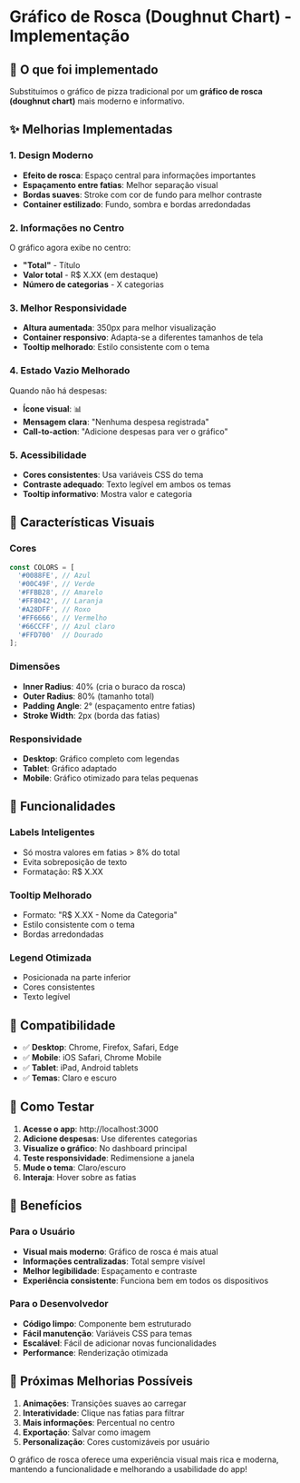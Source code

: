 # Gráfico de Rosca (Doughnut Chart) - Implementação

## 🍩 **O que foi implementado**

Substituímos o gráfico de pizza tradicional por um **gráfico de rosca (doughnut chart)** mais moderno e informativo.

## ✨ **Melhorias Implementadas**

### 1. **Design Moderno**
- **Efeito de rosca**: Espaço central para informações importantes
- **Espaçamento entre fatias**: Melhor separação visual
- **Bordas suaves**: Stroke com cor de fundo para melhor contraste
- **Container estilizado**: Fundo, sombra e bordas arredondadas

### 2. **Informações no Centro**
O gráfico agora exibe no centro:
- **"Total"** - Título
- **Valor total** - R$ X.XX (em destaque)
- **Número de categorias** - X categorias

### 3. **Melhor Responsividade**
- **Altura aumentada**: 350px para melhor visualização
- **Container responsivo**: Adapta-se a diferentes tamanhos de tela
- **Tooltip melhorado**: Estilo consistente com o tema

### 4. **Estado Vazio Melhorado**
Quando não há despesas:
- **Ícone visual**: 📊
- **Mensagem clara**: "Nenhuma despesa registrada"
- **Call-to-action**: "Adicione despesas para ver o gráfico"

### 5. **Acessibilidade**
- **Cores consistentes**: Usa variáveis CSS do tema
- **Contraste adequado**: Texto legível em ambos os temas
- **Tooltip informativo**: Mostra valor e categoria

## 🎨 **Características Visuais**

### **Cores**
```javascript
const COLORS = [
  '#0088FE', // Azul
  '#00C49F', // Verde
  '#FFBB28', // Amarelo
  '#FF8042', // Laranja
  '#A28DFF', // Roxo
  '#FF6666', // Vermelho
  '#66CCFF', // Azul claro
  '#FFD700'  // Dourado
];
```

### **Dimensões**
- **Inner Radius**: 40% (cria o buraco da rosca)
- **Outer Radius**: 80% (tamanho total)
- **Padding Angle**: 2° (espaçamento entre fatias)
- **Stroke Width**: 2px (borda das fatias)

### **Responsividade**
- **Desktop**: Gráfico completo com legendas
- **Tablet**: Gráfico adaptado
- **Mobile**: Gráfico otimizado para telas pequenas

## 🔧 **Funcionalidades**

### **Labels Inteligentes**
- Só mostra valores em fatias > 8% do total
- Evita sobreposição de texto
- Formatação: R$ X.XX

### **Tooltip Melhorado**
- Formato: "R$ X.XX - Nome da Categoria"
- Estilo consistente com o tema
- Bordas arredondadas

### **Legend Otimizada**
- Posicionada na parte inferior
- Cores consistentes
- Texto legível

## 📱 **Compatibilidade**

- ✅ **Desktop**: Chrome, Firefox, Safari, Edge
- ✅ **Mobile**: iOS Safari, Chrome Mobile
- ✅ **Tablet**: iPad, Android tablets
- ✅ **Temas**: Claro e escuro

## 🚀 **Como Testar**

1. **Acesse o app**: http://localhost:3000
2. **Adicione despesas**: Use diferentes categorias
3. **Visualize o gráfico**: No dashboard principal
4. **Teste responsividade**: Redimensione a janela
5. **Mude o tema**: Claro/escuro
6. **Interaja**: Hover sobre as fatias

## 🎯 **Benefícios**

### **Para o Usuário**
- **Visual mais moderno**: Gráfico de rosca é mais atual
- **Informações centralizadas**: Total sempre visível
- **Melhor legibilidade**: Espaçamento e contraste
- **Experiência consistente**: Funciona bem em todos os dispositivos

### **Para o Desenvolvedor**
- **Código limpo**: Componente bem estruturado
- **Fácil manutenção**: Variáveis CSS para temas
- **Escalável**: Fácil de adicionar novas funcionalidades
- **Performance**: Renderização otimizada

## 🔄 **Próximas Melhorias Possíveis**

1. **Animações**: Transições suaves ao carregar
2. **Interatividade**: Clique nas fatias para filtrar
3. **Mais informações**: Percentual no centro
4. **Exportação**: Salvar como imagem
5. **Personalização**: Cores customizáveis por usuário

O gráfico de rosca oferece uma experiência visual mais rica e moderna, mantendo a funcionalidade e melhorando a usabilidade do app! 